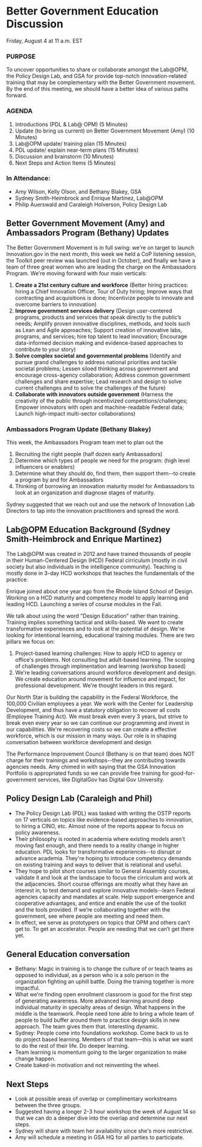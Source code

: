 # Better Government Education Discussion
Friday, August 4 at 11 a.m. EST

### PURPOSE
To uncover opportunities to share or collaborate amongst the Lab@OPM, the Policy Design Lab, and GSA for provide top-notch innovation-related training that may be complementary with the Better Government movement. By the end of this meeting, we should have a better idea of various paths forward. 

### AGENDA
1. Introductions (PDL & Lab@ OPM) (5 Minutes)
2. Update (to bring us current) on Better Government Movement (Amy) (10 Minutes)
3. Lab@OPM update/ training plan (15 Minutes)
4. PDL update/ explain near-term plans (15 Minutes)
5. Discussion and brainstorm (10 Minutes)
6. Next Steps and Action Items (5 Minutes)

### In Attendance: 
* Amy Wilson, Kelly Olson, and Bethany Blakey, GSA
* Sydney Smith-Heimbrock and Enrique Martinez, Lab@OPM
* Philip Auerswald and Caraleigh Holverson, Policy Design Lab

## Better Government Movement (Amy) and Ambassadors Program (Bethany) Updates
The Better Government Movement is in full swing: we're on target to launch Innovation.gov in the next month, this week we held a CoP listening session, the Toolkit peer review was launched (out in October), and finally we have a team of three great women who are leading the charge on the Ambassadors Program. We're moving forward with four main verticals: 

1. **Create a 21st century culture and workforce** (Better hiring practices: hiring a Chief Innovation Officer, Tour of Duty hiring; Improve ways that contracting and acquisitions is done; Incentivize people to innovate and overcome barriers to innovation)
2. **Improve government services delivery** (Design user-centered programs, products and services that speak directly to the public’s needs; Amplify proven innovative disciplines, methods, and tools such as Lean and Agile approaches; Support creation of innovative labs, programs, and services; hire top talent to lead innovation; Encourage data-informed decision making and evidence-based approaches to contribute to your story)
3. **Solve complex societal and governmental problems** (Identify and pursue grand challenges to address national priorities and tackle societal problems; Lessen siloed thinking across government and encourage cross-agency collaboration; Address common government challenges and share expertise; Lead research and design to solve current challenges and to solve the challenges of the future)
4. **Collaborate with innovators outside government** (Harness the creativity of the public through incentivized competitions/challenges; Empower innovators with open and machine-readable Federal data; Launch high-impact multi-sector collaborations)

### Ambassadors Program Update (Bethany Blakey)
This week, the Ambassadors Program team met to plan out the 

1. Recruiting the right people (half dozen early Ambassadors)
2. Determine which types of people we need for the program: (high level influencers or enablers)
3. Determine what they should do, find them, then support them--to create a program by and for Ambassadors
4. Thinking of borrowing an innovation maturity model for Ambassadors to look at an organization and diagnose stages of maturity.

Sydney suggested that we reach out and use the network of Innovation Lab Directors to tap into the innovation practitioners and spread the word. 

## Lab@OPM Education Background (Sydney Smith-Heimbrock and Enrique Martinez)
The Lab@OPM was created in 2012 and have trained thousands of people in their Human-Centered Design (HCD) Federal cirriculum (mostly in civil society but also individuals in the intelligence community). Teaching is mostly done in 3-day HCD workshops that teaches the fundamentals of the practice. 

Enrique joined about one year ago from the Rhode Island School of Design. Working on a HCD maturity and competency model to apply learning and leading HCD. Launching a series of course modules in the Fall. 

We talk about using the word "Design Education" rather than training. Training implies something tactical and skills-based. We want to create transformative experiences and to look at the potential of design. We're looking for intentional learning, educational training modules. There are two pillars we focus on:
1. Project-based learning challenges: How to apply HCD to agency or office's problems. Not consulting but adult-based learning. The scoping of challenges through implmentation and learning (workshop based)
2. We're leading conversations around workforce development and design. We create education around movement for influence and impact, for professional development. We're thought leaders in this regard.

Our North Star is building the capability in the Federal Workforce, the 100,000 Civilian employees a year. We work with the Center for Leadership Development, and thus have a statutory obligation to recover all costs (Employee Training Act). We must break even every 3 years, but strive to break even every year so we can continue our programming and invest in our capabilities. We're recovering costs so we can create a effective workforce, which is our mission in many ways. Our role is in shaping conversation between workforce development and design

The Performance Improvement Council (Bethany is on that team) does NOT charge for their trainings and workshops--they are contributing towards agencies needs. Amy chimed in with saying that the GSA Innovation Portfolio is appropriated funds so we can provide free training for good-for-government services, like DigitalGov has Digital Gov University. 

## Policy Design Lab (Caraleigh and Phil)
* The Policy Design Lab (PDL) was tasked with writing the OSTP reports on 17 verticals on topics like evidence-based approaches to innovation, to hiring a CINO, etc. Almost none of the reports appear to focus on policy awareness. 
* Their philosophy is rooted in academia where existing models aren't moving fast enough, and there needs to a reality change in higher education. PDL looks for transformative experiences--to disrupt or advance academia. They're hoping to introduce competency demands on existing training and ways to deliver that is relational and useful. 
* They hope to pilot short courses similar to General Assembly courses, validate it and look at the landscape to focus the cirriculum and work at the adjacencies. Short course offerings are mostly what they have an interest in, to test demand and explore innovative models--learn Federal agencies capacity and mandates at scale. Help support emergence and cooperative advantages, and entice and enable the use of the toolkit and the tools provided. If we’re collaborating together with the government, see where people are meeting and need them. 
* In effect, we serve as prototypers on topics that OPM and others can’t get to. To get an accelerator. People are needing that we can’t get there yet. 



## General Education conversation
* Bethany: Magic in training is to change the culture of or teach teams as opposed to individual, as a person who is a solo person in the organization fighting an uphill battle. Doing the training together is more impactful. 
* What we’re finding open enrollment classroom is good for the first step of generating awareness. More advanced learning around deep individual maturity in specialty areas of design. What happens in the middle is the teamwork. People need tone able to bring a whole team of people to build buffer around them to practice design skills in new approach. The team gives them that. Interesting dynamic.
* Sydney: People come into foundations workshop. Come back to us to do project based learning. Members of that team—this is what we want to do the rest of their life. Do deeper learning. 
* Team learning is momentum going to the larger organization to make change happen.
* Create baked-in motivation and not reinventing the wheel.

## Next Steps
* Look at possible areas of overlap or complimentary workstreams between the three groups.
* Suggested having a longer 2-3 hour workshop the week of August 14 so that we can do a deeper dive into the overlap and determine our next steps. 
* Sydney will share with team her availability since she's more restrictive. 
* Amy will schedule a meeting in GSA HQ for all parties to participate. 
